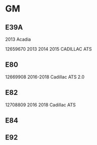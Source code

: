 # GM

## E39A

2013 Acadia

12659670 2013 2014 2015 CADILLAC ATS

## E80

12669908 2016-2018 Cadillac ATS 2.0

## E82

12708809 2016 2018 Cadillac ATS

## E84

## E92
